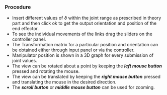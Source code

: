 ### Procedure
- Insert different values of  &thetasym; within the joint range as prescribed in theory part and then click ok to get the output orientation and position of the end effector.
- To see the individual movements of the links drag the sliders on the controller panel.
- The Transformation matrix for a particular position and orientation can be obtained either through input panel or via the controller.
- Manipulator position is shown in a 3D graph for every submission of joint values.
- The view can be rotated about a point by keeping the ***left mouse button*** pressed and rotating the mouse.
- The view can be translated by keeping the ***right mouse button*** pressed and translating the mouse in the desired direction.
- The ***scroll button*** or ***middle mouse button*** can be used for zooming.